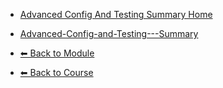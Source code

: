 - [Advanced Config And Testing   Summary Home](./README.md)

- [Advanced-Config-and-Testing---Summary](./Advanced-Config-and-Testing---Summary.md "Advanced-Config-and-Testing---Summary")

- [⬅ Back to Module](../README.md)
- [⬅ Back to Course](../../README.md)
